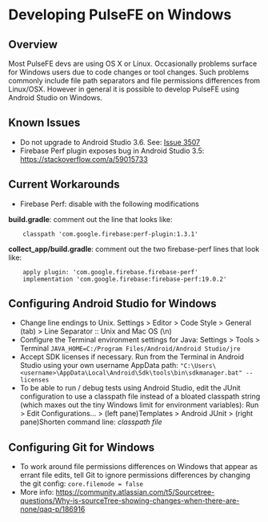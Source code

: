 # Developing PulseFE on Windows

## Overview
Most PulseFE devs are using OS X or Linux. Occasionally problems surface for Windows users due to code changes or tool changes. Such problems commonly include file path separators and file permissions differences from Linux/OSX. However in general it is possible to develop PulseFE using Android Studio on Windows.

## Known Issues
* Do not upgrade to Android Studio 3.6. See: [Issue 3507](https://github.com/getodk/collect/issues/3507)
* Firebase Perf plugin exposes bug in Android Studio 3.5: <https://stackoverflow.com/a/59015733>

## Current Workarounds
* Firebase Perf: disable with the following modifications

 __build.gradle__:  comment out the line that looks like:

        classpath 'com.google.firebase:perf-plugin:1.3.1'

 __collect_app/build.gradle__: comment out the two firebase-perf lines that look like:

        apply plugin: 'com.google.firebase.firebase-perf'
        implementation 'com.google.firebase:firebase-perf:19.0.2' 
    
## Configuring Android Studio for Windows
* Change line endings to Unix. Settings > Editor > Code Style > General (tab) > Line Separator :: Unix and Mac OS (\n)
* Configure the Terminal environment settings for Java:
  Settings > Tools > Terminal
  `JAVA_HOME=C:/Program Files/Android/Android Studio/jre`
* Accept SDK licenses if necessary. Run from the Terminal in Android Studio using your own username AppData path:
  `"C:\Users\<username>\AppData\Local\Android\Sdk\tools\bin\sdkmanager.bat" --licenses`
* To be able to run / debug tests using Android Studio, edit the JUnit configuration to use a classpath file instead of a bloated classpath string (which maxes out the tiny Windows limit for environment variables):
  Run > Edit Configurations... > (left pane)Templates > Android JUnit > (right pane)Shorten command line: *classpath file*


## Configuring Git for Windows
* To work around file permissions differences on Windows that appear as errant file edits, tell Git to ignore permissions differences by changing the git config:
  `core.filemode = false`
* More info: <https://community.atlassian.com/t5/Sourcetree-questions/Why-is-sourceTree-showing-changes-when-there-are-none/qaq-p/186916>